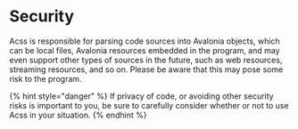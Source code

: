 # Security

Acss is responsible for parsing code sources into Avalonia objects, which can be local files, Avalonia resources embedded in the program, and may even support other types of sources in the future, such as web resources, streaming resources, and so on. Please be aware that this may pose some risk to the program.

{% hint style="danger" %}
If privacy of code, or avoiding other security risks is important to you, be sure to carefully consider whether or not to use Acss in your situation.
{% endhint %}
